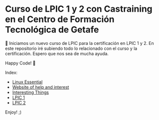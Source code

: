 # Curso de LPIC 1 y 2 con Castraining en el Centro de Formación Tecnológica de Getafe

📲 Iniciamos un nuevo curso de LPIC para la certificación en LPIC 1 y 2. En este repositorio iré subiendo todo lo relacionado con el curso y la certificación. Espero que nos sea de mucha ayuda.

Happy Code! 🚀

Index:

- [Linux Essential](basic.md)
- [Website of help and interest](help.md)
- [Interesting Things](interesting.md)
- [LPIC 1](lpic1.md)
- [LPIC 2](lpic2.md)

Enjoy! ;)


